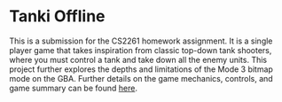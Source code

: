 # Tanki Offline

This is a submission for the CS2261 homework assignment. It is a single player game that takes inspiration from classic top-down tank shooters, where you must control a tank and take down all the enemy units. This project further explores the depths and limitations of the Mode 3 bitmap mode on the GBA. Further details on the game mechanics, controls, and game summary can be found [here](./HW03%20Scaffold/README.md).
